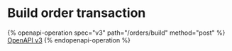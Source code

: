 # Build order transaction

{% openapi-operation spec="v3" path="/orders/build" method="post" %}
[OpenAPI v3](https://gitbook-x-prod-openapi.4401d86825a13bf607936cc3a9f3897a.r2.cloudflarestorage.com/raw/7b1bef56427daba14bcaf8cca5a87455e8b4bcf6d13993e835c6a6987b6e79bc.yaml?X-Amz-Algorithm=AWS4-HMAC-SHA256&X-Amz-Content-Sha256=UNSIGNED-PAYLOAD&X-Amz-Credential=dce48141f43c0191a2ad043a6888781c%2F20250821%2Fauto%2Fs3%2Faws4_request&X-Amz-Date=20250821T034755Z&X-Amz-Expires=172800&X-Amz-Signature=26ba3fb7ca2ca6486c94227245fafcc5afac21385518bc5aeb3c669f3e02081e&X-Amz-SignedHeaders=host&x-amz-checksum-mode=ENABLED&x-id=GetObject)
{% endopenapi-operation %}
